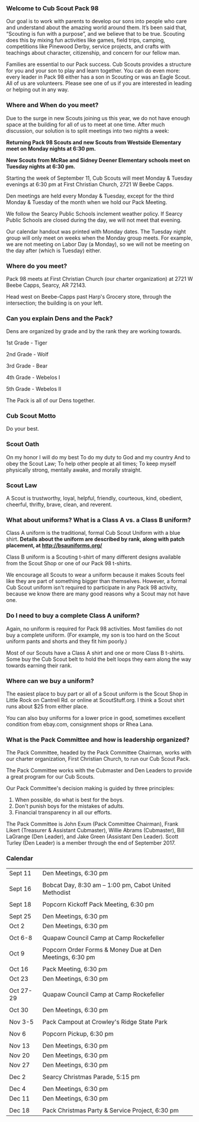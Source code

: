 ### Welcome to Cub Scout Pack 98
Our goal is to work with parents to develop our sons into people who care and understand about the amazing world around them. It’s been said that, “Scouting is fun with a purpose”, and we believe that to be true. Scouting does this by mixing fun activities like games, field trips, camping, competitions like Pinewood Derby, service projects, and crafts with teachings about character, citizenship, and concern for our fellow man.

Families are essential to our Pack success. Cub Scouts provides a structure for you and your son to play and learn together. You can do even more: every leader in Pack 98 either has a son in Scouting or was an Eagle Scout. All of us are volunteers. Please see one of us if you are interested in leading or helping out in any way.

### Where and When do you meet?
Due to the surge in new Scouts joining us this year, we do not have enough space at the building for all of us to meet at one time. After much discussion, our solution is to split meetings into two nights a week:

**Returning Pack 98 Scouts and new Scouts from Westside Elementary meet on Monday nights at 6:30 pm.**

**New Scouts from McRae and Sidney Deener Elementary schools meet on Tuesday nights at 6:30 pm.**

Starting the week of September 11, Cub Scouts will meet Monday & Tuesday evenings at 6:30 pm at First Christian Church, 2721 W Beebe Capps.

Den meetings are held every Monday & Tuesday, except for the third Monday & Tuesday of the month when we hold our Pack Meeting.

We follow the Searcy Public Schools inclement weather policy. If Searcy Public Schools are closed during the day, we will not meet that evening. 

Our calendar handout was printed with Monday dates. The Tuesday night group will only meet on weeks when the Monday group meets. For example, we are not meeting on Labor Day (a Monday), so we will not be meeting on the day after (which is Tuesday) either.

### Where do you meet?
Pack 98 meets at First Christian Church (our charter organization) at 2721 W Beebe Capps, Searcy, AR 72143.

Head west on Beebe-Capps past Harp's Grocery store, through the intersection; the building is on your left.

### Can you explain Dens and the Pack?
Dens are organized by grade and by the rank they are working towards.

1st Grade - Tiger

2nd Grade - Wolf

3rd Grade - Bear

4th Grade - Webelos I

5th Grade - Webelos II

The Pack is all of our Dens together.

### Cub Scout Motto
Do your best.

### Scout Oath
On my honor I will do my best
To do my duty to God and my country
And to obey the Scout Law;
To help other people at all times;
To keep myself physically strong,
mentally awake, and morally straight.

### Scout Law
A Scout is trustworthy, loyal, helpful, friendly, courteous, kind, obedient, cheerful, thrifty, brave, clean, and reverent. 

### What about uniforms? What is a Class A vs. a Class B uniform?
Class A uniform is the traditional, formal Cub Scout Uniform with a blue shirt. **Details about the uniform are described by rank, along with patch placement, at http://bsauniforms.org/**

Class B uniform is a Scouting t-shirt of many different designs available from the Scout Shop or one of our Pack 98 t-shirts.

We encourage all Scouts to wear a uniform because it makes Scouts feel like they are part of something bigger than themselves. However, a formal Cub Scout uniform isn't required to participate in any Pack 98 activity, because we know there are many good reasons why a Scout may not have one.

### Do I need to buy a complete Class A uniform?
Again, no uniform is required for Pack 98 activities. Most families do not buy a complete uniform. (For example, my son is too hard on the Scout uniform pants and shorts and they fit him poorly.)

Most of our Scouts have a Class A shirt and one or more Class B t-shirts. Some buy the Cub Scout belt to hold the belt loops they earn along the way towards earning their rank.

### Where can we buy a uniform?
The easiest place to buy part or all of a Scout uniform is the Scout Shop in Little Rock on Cantrell Rd. or online at ScoutStuff.org. I think a Scout shirt runs about $25 from either place.

You can also buy uniforms for a lower price in good, sometimes excellent condition from ebay.com, consignment shops or Rhea Lana.

### What is the Pack Committee and how is leadership organized?
The Pack Committee, headed by the Pack Committee Chairman, works with our charter organization, First Christian Church, to run our Cub Scout Pack.

The Pack Committee works with the Cubmaster and Den Leaders to provide a great program for our Cub Scouts.

Our Pack Committee's decision making is guided by three principles:
1. When possible, do what is best for the boys.
2. Don't punish boys for the mistakes of adults.
3. Financial transparency in all our efforts.

The Pack Committee is John Exum (Pack Committee Chairman), Frank Likert (Treasurer & Assistant Cubmaster), Willie Abrams (Cubmaster), Bill LaGrange (Den Leader), and Jake Green (Assistant Den Leader). Scott Turley (Den Leader) is a member through the end of September 2017.

### Calendar
|  |  |
|---|---|
|Sept 11|Den Meetings, 6:30 pm|
||
|Sept 16|Bobcat Day, 8:30 am – 1:00 pm, Cabot United Methodist|
||
|Sept 18|Popcorn Kickoff Pack Meeting, 6:30 pm|
||
|Sept 25|Den Meetings, 6:30 pm|
|Oct 2|Den Meetings, 6:30 pm|
||
|Oct 6-8|Quapaw Council Camp at Camp Rockefeller|
||
|Oct 9|Popcorn Order Forms & Money Due at Den Meetings, 6:30 pm|
||
|Oct 16|Pack Meeting, 6:30 pm|
|Oct 23|Den Meetings, 6:30 pm|
||
|Oct 27-29|Quapaw Council Camp at Camp Rockefeller|
||
|Oct 30|Den Meetings, 6:30 pm|
||
|Nov 3-5|Pack Campout at Crowley's Ridge State Park|
||
|Nov 6|Popcorn Pickup, 6:30 pm|
||
|Nov 13|Den Meetings, 6:30 pm|
|Nov 20|Den Meetings, 6:30 pm|
|Nov 27|Den Meetings, 6:30 pm|
||
|Dec 2|Searcy Christmas Parade, 5:15 pm|
||
|Dec 4|Den Meetings, 6:30 pm|
|Dec 11|Den Meetings, 6:30 pm|
||
|Dec 18|Pack Christmas Party & Service Project, 6:30 pm|
